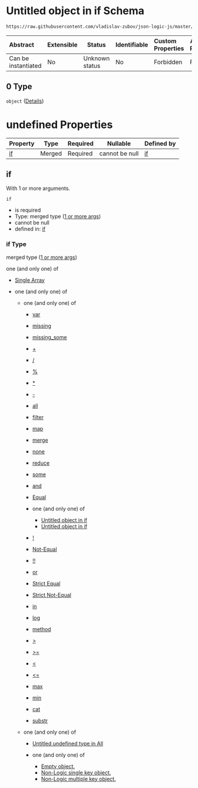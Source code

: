 # Untitled object in if Schema

```txt
https://raw.githubusercontent.com/vladislav-zubov/json-logic-js/master/schemas/operators/logic/if.json#/oneOf/0
```




| Abstract            | Extensible | Status         | Identifiable | Custom Properties | Additional Properties | Access Restrictions | Defined In                                                  |
| :------------------ | ---------- | -------------- | ------------ | :---------------- | --------------------- | ------------------- | ----------------------------------------------------------- |
| Can be instantiated | No         | Unknown status | No           | Forbidden         | Forbidden             | none                | [if.json\*](operators/logic/if.json "open original schema") |

## 0 Type

`object` ([Details](if-oneof-0.md))

# undefined Properties

| Property  | Type   | Required | Nullable       | Defined by                                                                                                                     |
| :-------- | ------ | -------- | -------------- | :----------------------------------------------------------------------------------------------------------------------------- |
| [if](#if) | Merged | Required | cannot be null | [if](cat-properties-1-or-more-args.md "http&#x3A;//jsonlogic.com/schemas/common/one-or-more-args.json#/oneOf/0/properties/if") |

## if

With 1 or more arguments.


`if`

-   is required
-   Type: merged type ([1 or more args](cat-properties-1-or-more-args.md))
-   cannot be null
-   defined in: [if](cat-properties-1-or-more-args.md "http&#x3A;//jsonlogic.com/schemas/common/one-or-more-args.json#/oneOf/0/properties/if")

### if Type

merged type ([1 or more args](cat-properties-1-or-more-args.md))

one (and only one) of

-   [Single Array](one-or-more-args-oneof-single-array.md "check type definition")
-   one (and only one) of

    -   one (and only one) of

        -   [var](all-operators-oneof-var.md "check type definition")
        -   [missing](all-operators-oneof-missing.md "check type definition")
        -   [missing_some](all-operators-oneof-missing_some.md "check type definition")
        -   [+](all-operators-oneof--4.md "check type definition")
        -   [/](all-operators-oneof--5.md "check type definition")
        -   [%](all-operators-oneof--2.md "check type definition")
        -   [\*](all-operators-oneof--3.md "check type definition")
        -   [-](all-operators-oneof--.md "check type definition")
        -   [all](all-operators-oneof-all.md "check type definition")
        -   [filter](var-oneof-filter.md "check type definition")
        -   [map](var-oneof-map.md "check type definition")
        -   [merge](var-oneof-merge.md "check type definition")
        -   [none](all-operators-oneof-none.md "check type definition")
        -   [reduce](var-oneof-reduce.md "check type definition")
        -   [some](all-operators-oneof-some.md "check type definition")
        -   [and](all-operators-oneof-and.md "check type definition")
        -   [Equal](all-operators-oneof-equal.md "check type definition")
        -   one (and only one) of

            -   [Untitled object in if](if-oneof-0.md "check type definition")
            -   [Untitled object in if](if-oneof-1.md "check type definition")
        -   [!](all-operators-oneof-.md "check type definition")
        -   [Not-Equal](all-operators-oneof-not-equal.md "check type definition")
        -   [!!](all-operators-oneof--1.md "check type definition")
        -   [or](all-operators-oneof-or.md "check type definition")
        -   [Strict Equal](all-operators-oneof-strict-equal.md "check type definition")
        -   [Strict Not-Equal](all-operators-oneof-strict-not-equal.md "check type definition")
        -   [in](all-operators-oneof-in.md "check type definition")
        -   [log](all-operators-oneof-log.md "check type definition")
        -   [method](all-operators-oneof-method.md "check type definition")
        -   [>](all-operators-oneof--8.md "check type definition")
        -   [>=](all-operators-oneof--9.md "check type definition")
        -   [&lt;](all-operators-oneof--6.md "check type definition")
        -   [&lt;=](all-operators-oneof--7.md "check type definition")
        -   [max](all-operators-oneof-max.md "check type definition")
        -   [min](all-operators-oneof-min.md "check type definition")
        -   [cat](all-operators-oneof-cat.md "check type definition")
        -   [substr](all-operators-oneof-substr.md "check type definition")
    -   one (and only one) of

        -   [Untitled undefined type in All](all-types-wo-array-oneof-0.md "check type definition")
        -   one (and only one) of

            -   [Empty object.](no-logic-object-oneof-empty-object.md "check type definition")
            -   [Non-Logic single key object.](no-logic-object-oneof-non-logic-single-key-object.md "check type definition")
            -   [Non-Logic multiple key object.](no-logic-object-oneof-non-logic-multiple-key-object.md "check type definition")
